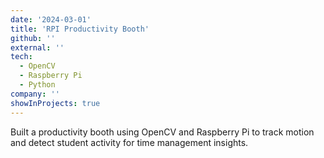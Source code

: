 ```yaml
---
date: '2024-03-01'
title: 'RPI Productivity Booth'
github: ''
external: ''
tech:
  - OpenCV
  - Raspberry Pi
  - Python
company: ''
showInProjects: true
---
```


Built a productivity booth using OpenCV and Raspberry Pi to track motion and detect student activity for time management insights.
